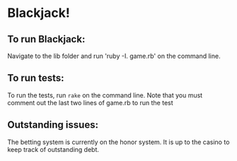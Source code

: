 # Blackjack!


## To run Blackjack:

Navigate to the lib folder and run 'ruby -I. game.rb' on the command line.

## To run tests:

To run the tests, run `rake` on the command line. Note that you must comment out the last two lines of game.rb to run the test

## Outstanding issues:

The betting system is currently on the honor system.  It is up to the casino to keep track of outstanding debt.
